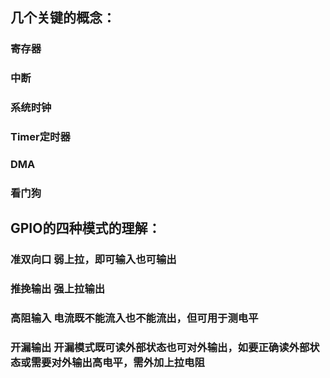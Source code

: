 ## 几个关键的概念：
### 寄存器
### 中断
### 系统时钟
### Timer定时器
### DMA
### 看门狗
## GPIO的四种模式的理解：
### 准双向口 弱上拉，即可输入也可输出
### 推挽输出 强上拉输出
### 高阻输入 电流既不能流入也不能流出，但可用于测电平
### 开漏输出 开漏模式既可读外部状态也可对外输出，如要正确读外部状态或需要对外输出高电平，需外加上拉电阻
